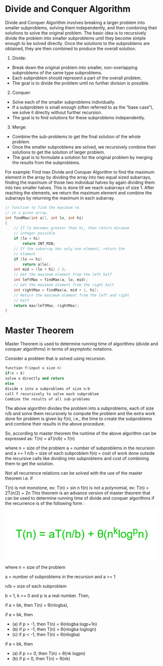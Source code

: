 # Divide and Conquer Algorithm

Divide and Conquer Algorithm involves breaking a larger problem into smaller subproblems, solving them independently, and then combining their solutions to solve the original problem. The basic idea is to recursively divide the problem into smaller subproblems until they become simple enough to be solved directly. Once the solutions to the subproblems are obtained, they are then combined to produce the overall solution.

1. Divide:
- Break down the original problem into smaller, non-overlapping subproblems of the same type subproblems.
- Each subproblem should represent a part of the overall problem.
- The goal is to divide the problem until no further division is possible.
2. Conquer: 
- Solve each of the smaller subproblems individually.
- If a subproblem is small enough (often referred to as the “base case”), we solve it directly without further recursion.
- The goal is to find solutions for these subproblems independently.
3. Merge:
- Combine the sub-problems to get the final solution of the whole problem.
- Once the smaller subproblems are solved, we recursively combine their solutions to get the solution of larger problem.
- The goal is to formulate a solution for the original problem by merging the results from the subproblems.


For example: Find max
Divide and Conquer Algorithm to find the maximum element in the array by dividing the array into two equal sized subarrays, finding the maximum of those two individual halves by again dividing them into two smaller halves. This is done till we reach subarrays of size 1. After reaching the elements, we return the maximum element and combine the subarrays by returning the maximum in each subarray.

```C++
// function to find the maximum no.
// in a given array.
int findMax(int a[], int lo, int hi)
{
    // If lo becomes greater than hi, then return minimum
    // integer possible
    if (lo > hi)
        return INT_MIN;
    // If the subarray has only one element, return the
    // element
    if (lo == hi)
        return a[lo];
    int mid = (lo + hi) / 2;
    // Get the maximum element from the left half
    int leftMax = findMax(a, lo, mid);
    // Get the maximum element from the right half
    int rightMax = findMax(a, mid + 1, hi);
    // Return the maximum element from the left and right
    // half
    return max(leftMax, rightMax);
}
```

# Master Theorem
Master Theorem is used to determine running time of algorithms (divide and conquer algorithms) in terms of asymptotic notations. 

Consider a problem that is solved using recursion. 
```C++
function f(input x size n)
if(n < k)
solve x directly and return 
else
divide x into a subproblems of size n/b
call f recursively to solve each subproblem
Combine the results of all sub-problems
```

The above algorithm divides the problem into a subproblems, each of size n/b and solve them recursively to compute the problem and the extra work done for problem is given by f(n), i.e., the time to create the subproblems and combine their results in the above procedure. 

So, according to master theorem the runtime of the above algorithm can be expressed as:  T(n) = aT(n/b) + f(n)   

where n = size of the problem 
a = number of subproblems in the recursion and a >= 1 
n/b = size of each subproblem 
f(n) = cost of work done outside the recursive calls like dividing into subproblems and cost of combining them to get the solution. 

Not all recurrence relations can be solved with the use of the master theorem i.e. if 
 

T(n) is not monotone, ex: T(n) = sin n
f(n) is not a polynomial, ex: T(n) = 2T(n/2) + 2n
This theorem is an advance version of master theorem that can be used to determine running time of divide and conquer algorithms if the recurrence is of the following form :
![alt text](image.png)

where n = size of the problem 

a = number of subproblems in the recursion and a >= 1 

n/b = size of each subproblem 

b > 1, k >= 0 and p is a real number. Then, 

if a > bk, then T(n) = θ(nlogba),

if a = bk, then 
- (a) if p > -1, then T(n) = θ(nlogba logp+1n) 
- (b) if p = -1, then T(n) = θ(nlogba loglogn) 
- (c) if p < -1, then T(n) = θ(nlogba) 
 
if a < bk, then
- (a) if p >= 0, then T(n) = θ(nk logpn) 
- (b) if p < 0, then T(n) = θ(nk) 

